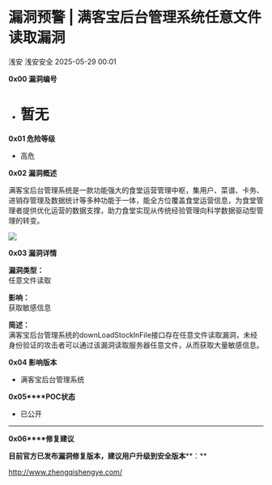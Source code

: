 #  漏洞预警 | 满客宝后台管理系统任意文件读取漏洞   
浅安  浅安安全   2025-05-29 00:01  
  
**0x00 漏洞编号**  
- # 暂无  
  
**0x01 危险等级**  
- 高危  
  
**0x02 漏洞概述**  
  
满客宝后台管理系统是一款功能强大的食堂运营管理中枢，集用户、菜谱、卡务、进销存管理及数据统计等多种功能于一体，能全方位覆盖食堂运营信息，为食堂管理者提供优化运营的数据支撑，助力食堂实现从传统经验管理向科学数据驱动型管理的转变。  
  
![](https://mmbiz.qpic.cn/sz_mmbiz_png/7stTqD182SUrbjib8hwia8WxPMJAKCuCCnmJf5ZibiaibMfKKWPzj54Kib7DGDRg2Q9I0ZibbV5fBYqj6XGZiav9PZpZkw/640?wx_fmt=png&from=appmsg "")  
  
**0x03 漏洞详情**  
  
**漏洞类型：**  
任意文件读取  
  
**影响：**  
获取敏感信息  
  
**简述：**  
满客宝后台管理系统的downLoadStockInFile接口存在任意文件读取漏洞，未经身份验证的攻击者可以通过该漏洞读取服务器任意文件，从而获取大量敏感信息。  
  
**0x04 影响版本**  
- 满客宝后台管理系统  
  
**0x05****POC状态**  
- 已公开  
  
****  
**0x06****修复建议**  
  
**目前官方已发布漏洞修复版本，建议用户升级到安全版本****：**  
  
http://www.zhengqishengye.com/  
  
  
  
